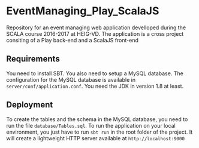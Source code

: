 # EventManaging_Play_ScalaJS
Repository for an event managing web application develloped during the SCALA course 2016-2017 at HEIG-VD. The application is a cross project consiting of a Play back-end and a ScalaJS front-end

## Requirements
You need to install SBT.
You also need to setup a MySQL database. The configuration for the MySQL database is available in `server/conf/application.conf`.
You need the JDK in version 1.8 at least.

## Deployment
To create the tables and the schema in the MySQL database, you need to run the file `database/Tables.sql`.
To run the application on your local environment, you just have to run `sbt run` in the root folder of the project. It will create a lightweight HTTP server available at `http://localhost:9000`
